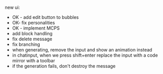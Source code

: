 new ui:

- OK - add edit button to bubbles
- OK- fix personalities
- OK - implement MCPS
- add <think> block handling
- fix delete message
- fix branching
- when generating, remove the input and show an animation instead
- in chatinput, when we press shift+enter replace the input with a code mirror with a toolbar
- if the generation fails, don't destroy the message
